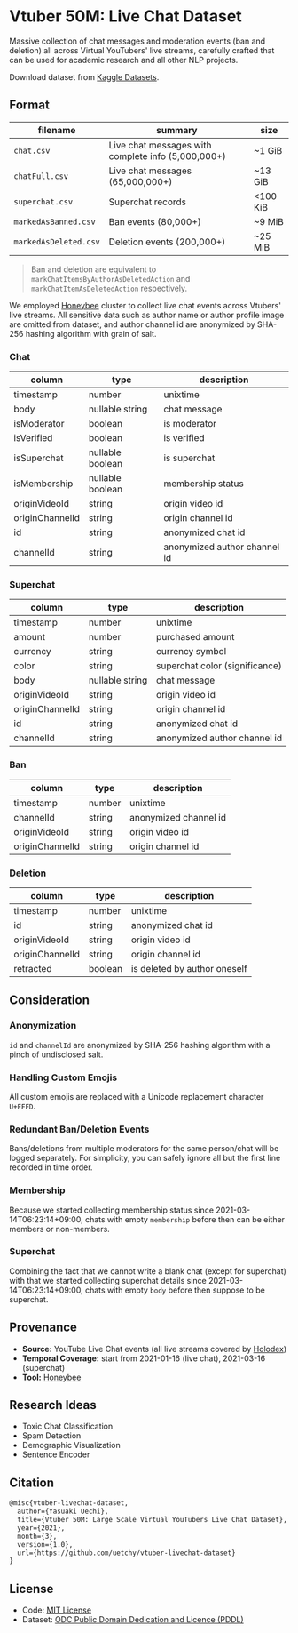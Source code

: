 # Vtuber 50M: Live Chat Dataset

Massive collection of chat messages and moderation events (ban and deletion) all across Virtual YouTubers' live streams, carefully crafted that can be used for academic research and all other NLP projects.

Download dataset from [Kaggle Datasets](https://www.kaggle.com/uetchy/vtuber-livechat).

## Format

| filename              | summary                                            | size     |
| --------------------- | -------------------------------------------------- | -------- |
| `chat.csv`            | Live chat messages with complete info (5,000,000+) | ~1 GiB   |
| `chatFull.csv`        | Live chat messages (65,000,000+)                   | ~13 GiB  |
| `superchat.csv`       | Superchat records                                  | <100 KiB |
| `markedAsBanned.csv`  | Ban events (80,000+)                               | ~9 MiB   |
| `markedAsDeleted.csv` | Deletion events (200,000+)                         | ~25 MiB  |

> Ban and deletion are equivalent to `markChatItemsByAuthorAsDeletedAction` and `markChatItemAsDeletedAction` respectively.

We employed [Honeybee](https://github.com/uetchy/honeybee) cluster to collect live chat events across Vtubers' live streams. All sensitive data such as author name or author profile image are omitted from dataset, and author channel id are anonymized by SHA-256 hashing algorithm with grain of salt.

### Chat

| column          | type             | description                  |
| --------------- | ---------------- | ---------------------------- |
| timestamp       | number           | unixtime                     |
| body            | nullable string  | chat message                 |
| isModerator     | boolean          | is moderator                 |
| isVerified      | boolean          | is verified                  |
| isSuperchat     | nullable boolean | is superchat                 |
| isMembership    | nullable boolean | membership status            |
| originVideoId   | string           | origin video id              |
| originChannelId | string           | origin channel id            |
| id              | string           | anonymized chat id           |
| channelId       | string           | anonymized author channel id |

### Superchat

| column          | type            | description                    |
| --------------- | --------------- | ------------------------------ |
| timestamp       | number          | unixtime                       |
| amount          | number          | purchased amount               |
| currency        | string          | currency symbol                |
| color           | string          | superchat color (significance) |
| body            | nullable string | chat message                   |
| originVideoId   | string          | origin video id                |
| originChannelId | string          | origin channel id              |
| id              | string          | anonymized chat id             |
| channelId       | string          | anonymized author channel id   |

### Ban

| column          | type   | description           |
| --------------- | ------ | --------------------- |
| timestamp       | number | unixtime              |
| channelId       | string | anonymized channel id |
| originVideoId   | string | origin video id       |
| originChannelId | string | origin channel id     |

### Deletion

| column          | type    | description                  |
| --------------- | ------- | ---------------------------- |
| timestamp       | number  | unixtime                     |
| id              | string  | anonymized chat id           |
| originVideoId   | string  | origin video id              |
| originChannelId | string  | origin channel id            |
| retracted       | boolean | is deleted by author oneself |

## Consideration

### Anonymization

`id` and `channelId` are anonymized by SHA-256 hashing algorithm with a pinch of undisclosed salt.

### Handling Custom Emojis

All custom emojis are replaced with a Unicode replacement character `U+FFFD`.

### Redundant Ban/Deletion Events

Bans/deletions from multiple moderators for the same person/chat will be logged separately. For simplicity, you can safely ignore all but the first line recorded in time order.

### Membership

Because we started collecting membership status since 2021-03-14T06:23:14+09:00, chats with empty `membership` before then can be either members or non-members.

### Superchat

Combining the fact that we cannot write a blank chat (except for superchat) with that we started collecting superchat details since 2021-03-14T06:23:14+09:00, chats with empty `body` before then suppose to be superchat.

## Provenance

- **Source:** YouTube Live Chat events (all live streams covered by [Holodex](https://holodex.net))
- **Temporal Coverage:** start from 2021-01-16 (live chat), 2021-03-16 (superchat)
- **Tool:** [Honeybee](https://github.com/uetchy/honeybee)

## Research Ideas

- Toxic Chat Classification
- Spam Detection
- Demographic Visualization
- Sentence Encoder

## Citation

```latex
@misc{vtuber-livechat-dataset,
  author={Yasuaki Uechi},
  title={Vtuber 50M: Large Scale Virtual YouTubers Live Chat Dataset},
  year={2021},
  month={3},
  version={1.0},
  url={https://github.com/uetchy/vtuber-livechat-dataset}
}
```

## License

- Code: [MIT License](./LICENSE)
- Dataset: [ODC Public Domain Dedication and Licence (PDDL)](https://opendatacommons.org/licenses/pddl/1-0/index.html)
